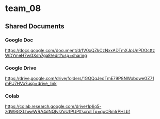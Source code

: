 # team_08

## Shared Documents

### Google Doc
https://docs.google.com/document/d/1V0xQZkCzNxxADTmXJpUnPDOcttzWDYmeH7wGXsh7ga8/edit?usp=sharing

### Google Drive
https://drive.google.com/drive/folders/1GQQqJedTmE79P8NWxboweGZ71mFU7HVx?usp=drive_link

### Colab 
https://colab.research.google.com/drive/1p6q5-zdW9GXLhweWRA4dNQlvsYoU1PUP#scrollTo=qoCRmIrPHLbf


